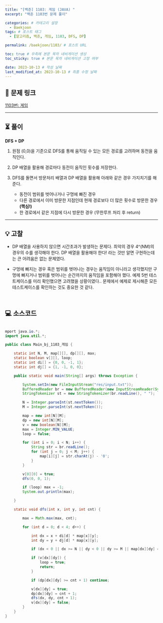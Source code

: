 ```yaml
---
title: "[백준] 1103: 게임 (JAVA) "
excerpt: "백준 1103번 문제 풀이"

categories: # 카테고리 설정
  - Baekjoon
tags: # 포스트 태그
  - [알고리즘, 백준, 게임, 1103, DFS, DP]

permalink: /baekjoon/1103/ # 포스트 URL

toc: true # 우측에 본문 목차 네비게이션 생성
toc_sticky: true # 본문 목차 네비게이션 고정 여부

date: 2023-10-13 # 작성 날짜
last_modified_at: 2023-10-13 # 최종 수정 날짜
---
```


## 🔗 **문제 링크**

<!-- 문제 링크 -->

[1103번: 게임](https://www.acmicpc.net/problem/1103)

---

## ⏳ **풀이**

<!-- 문제 풀이 -->

**DFS + DP**

1. 원점 (0,0)을 기준으로 DFS를 통해 움직일 수 있는 모든 경로를 고려하며 동전을 움직인다.

2. DP 배열을 활용해 경로마다 동전이 움직인 횟수를 저장한다.

3. DFS를 돌면서 방문처리 배열과 DP 배열을 활용해 아래와 같은 경우 가지치기를 해준다.
   - 동전이 범위를 벗어나거나 구멍에 빠진 경우
   - 다른 경로에서 이미 방문한 지점인데 현재 경로보다 더 많은 횟수로 방문한 경우 **(핵심!)**
   - 한 경로에서 같은 지점에 다시 방문한 경우 (무한루프 처리 후 return)

<!-- 문제 풀이 -->

---

## 💡 **고찰**

<!-- 고찰 -->

- DP 배열을 사용하지 않으면 시간초과가 발생하는 문제다. 최악의 경우 4^(NM)의 경우의 수를 생각해야 한다. DP 배열을 활용해야 한다! 라는 것만 알면 구현하는데는 큰 어려움은 없는 문제였다.

- 구멍에 빠지는 경우 혹은 범위를 벗어나는 경우는 움직임이 아니라고 생각했지만 구멍에 빠지거나 범위를 벗어나는 순간까지의 움직임을 포함해야 했다. 예제 5번 테스트케이스를 미리 확인했으면 고려했을 상황이였다.. 문제에서 예제로 제시해준 모든 테스트케이스를 확인하는 것도 중요한 것 같다.

<!-- 고찰 -->

<br/>

## 💻 **소스코드**

<!-- 소스코드 -->

```java

mport java.io.*;
import java.util.*;

public class Main_bj_1103_게임 {

    static int N, M, map[][], dp[][], max;
    static boolean v[][], loop;
    static int di[] = {0, 0, -1, 1};
    static int dj[] = {1, -1, 0, 0};

    public static void main(String[] args) throws Exception {

        System.setIn(new FileInputStream("res/input.txt"));
        BufferedReader br = new BufferedReader(new InputStreamReader(System.in));
        StringTokenizer st = new StringTokenizer(br.readLine(), " ");

        N = Integer.parseInt(st.nextToken());
        M = Integer.parseInt(st.nextToken());

        map = new int[N][M];
        dp = new int[N][M];
        v = new boolean[N][M];
        max = Integer.MIN_VALUE;
        loop = false;

        for (int i = 0; i < N; i++) {
            String str = br.readLine();
            for (int j = 0; j < M; j++) {
                map[i][j] = str.charAt(j) - '0';
            }
        }

        v[0][0] = true;
        dfs(0, 0, 1);

        if (loop) max = -1;
        System.out.println(max);

    }

    static void dfs(int x, int y, int cnt) {

        max = Math.max(max, cnt);

        for (int d = 0; d < 4; d++) {

            int dx = x + di[d] * map[x][y];
            int dy = y + dj[d] * map[x][y];

            if (dx < 0 || dx >= N || dy < 0 || dy >= M || map[dx][dy] == 24) continue;

            if (v[dx][dy]) {
                loop = true;
                return;
            }

            if (dp[dx][dy] >= cnt + 1) continue;

            v[dx][dy] = true;
            dp[dx][dy] = cnt + 1;
            dfs(dx, dy, cnt + 1);
            v[dx][dy] = false;
        }
    }
}

```
